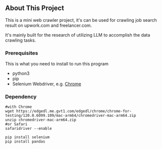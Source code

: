 <!-- ABOUT THE PROJECT -->
## About This Project

This is a mini web crawler project, it's can be used for crawling job search result on upwork.com and freelancer.com.

It's mainly built for the research of utilizing LLM to accomplish the data crawling tasks.

### Prerequisites

This is what you need to install to run this program
- python3
- pip
- Selenium Webdriver, e.g. [Chrome](https://googlechromelabs.github.io/chrome-for-testing/)

### Dependency
```
#with Chrome
wget https://edgedl.me.gvt1.com/edgedl/chrome/chrome-for-testing/120.0.6099.109/mac-arm64/chromedriver-mac-arm64.zip
unzip chromedriver-mac-arm64.zip
#or Safari
safaridriver --enable

pip install selenium
pip install pandas
```
